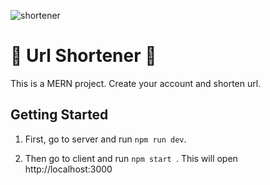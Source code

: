 ![shortener](https://user-images.githubusercontent.com/64376039/126036631-46c30029-0954-4f2d-a48d-0f9169bfeef2.gif)
# 🔗 Url Shortener 🔗

This is a MERN project.
Create your account and shorten url.

## Getting Started

1. First,  go to server and run ```npm run dev```. 

2. Then go to client and run ```npm start ```. This will open http://localhost:3000

